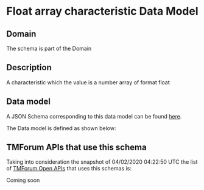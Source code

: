 # Float array characteristic Data Model

## Domain

The  schema is part of the  Domain

## Description

A characteristic which the value is a number array of format float

## Data model

A JSON Schema corresponding to this data model can be found
[here](https://github.com/tmforum-rand/schemas/blob/candidates/Common/FloatArrayCharacteristic.schema.json).

The Data model is defined as shown below:




## TMForum APIs that use this schema

Taking into consideration the snapshot of 04/02/2020 04:22:50 UTC the list of [TMForum Open APIs](https://www.tmforum.org/open-apis/) that uses this schemas is:

Coming soon